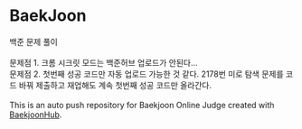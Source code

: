 # BaekJoon
백준 문제 풀이
<br/>
</br>
문제점 1.
크롬 시크릿 모드는 백준허브 업로드가 안된다...
</br>
문제점 2.
첫번째 성공 코드만 자동 업로드 가능한 것 같다. 2178번 미로 탐색 문제를 코드 바꿔 제출하고 재업해도 계속 첫번째 성공 코드만 올라간다.
</br>
</br>
This is an auto push repository for Baekjoon Online Judge created with [BaekjoonHub](https://github.com/BaekjoonHub/BaekjoonHub).

